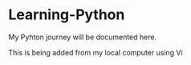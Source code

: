 # Learning-Python
My Pyhton journey will be documented here.

This is being added from my local computer using Vi
